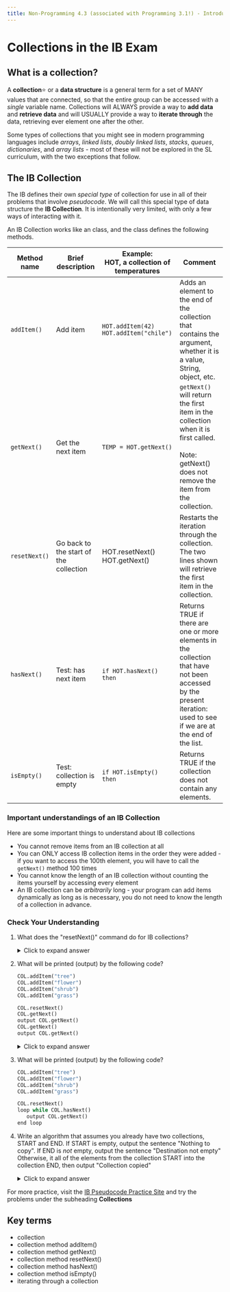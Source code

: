 ```yaml
---
title: Non-Programming 4.3 (associated with Programming 3.1!) - Introducing IB Collections
---
```

# Collections in the IB Exam

## What is a collection?

A **collection**:star: or a **data structure** is a general term for a set of MANY values that are connected, so that the entire group can be accessed with a *single* variable name. Collections will ALWAYS provide a way to **add data** and **retrieve data** and will USUALLY provide a way to **iterate through** the data, retrieving ever element one after the other.

Some types of collections that you might see in modern programming languages include *arrays*, *linked lists*, *doubly linked lists*, *stacks*, *queues*, *dictionaries*, and *array lists* - most of these will not be explored in the SL curriculum, with the two exceptions that follow.

## The IB Collection

The IB defines their own *special type* of collection for use in all of their problems that involve *pseudocode*. We will call this special type of data structure the **IB Collection**. It is intentionally very limited, with only a few ways of interacting with it.

An IB Collection works like an class, and the class defines the following methods.

| Method  name  | Brief description                      | Example: <br>HOT, a collection of temperatures | Comment                                                                                                                                                              |
| ------------- | -------------------------------------- | ---------------------------------------------- | -------------------------------------------------------------------------------------------------------------------------------------------------------------------- |
| `addItem()`   | Add item                               | `HOT.addItem(42)`<br>`HOT.addItem("chile")`    | Adds an element to the end of the collection that contains the argument, whether it is a value, String, object, etc.                                                 |
| `getNext()`   | Get the next item                      | `TEMP = HOT.getNext()`                         | `getNext()` will return the first item in the collection when it is first called.<br><br>Note: getNext() does not remove the item from the collection.               |
| `resetNext()` | Go back to the start of the collection | HOT.resetNext()<br>HOT.getNext()               | Restarts the iteration through the collection.  The two lines shown will retrieve the first item in the collection.                                                  |
| `hasNext()`   | Test: has next item                    | `if HOT.hasNext() then`                        | Returns TRUE if there are one or more elements in the collection that have not been accessed by the present iteration: used to see if we are at the end of the list. |
| `isEmpty()`   | Test: collection is empty              | `if HOT.isEmpty() then`                        | Returns TRUE if the collection does not contain any elements.                                                                                                        |

### Important understandings of an IB Collection

Here are some important things to understand about IB collections

* You cannot remove items from an IB collection at all
* You can ONLY access IB collection items in the order they were added - if you want to access the 100th element, you will have to call the `getNext()` method 100 times
* You cannot know the length of an IB collection without counting the items yourself by accessing every element
* An IB collection can be *arbitrarily* long - your program can add items dynamically as long as is necessary, you do not need to know the length of a collection in advance.

### Check Your Understanding 

1. What does the "resetNext()" command do for IB collections?
   
   <details markdown="1"><summary>Click to expand answer</summary>
   It makes it so the next time you call `getNext()` you will get the FIRST element.
   </details> 

2. What will be printed (output) by the following code?

   ```python
   COL.addItem("tree")
   COL.addItem("flower")
   COL.addItem("shrub")
   COL.addItem("grass")

   COL.resetNext()
   COL.getNext()
   output COL.getNext()
   COL.getNext()
   output COL.getNext()
   ```
   <details markdown="1"><summary>Click to expand answer</summary>
   ```
   flower
   shrub
   ```
   </details>

3. What will be printed (output) by the following code?
   ```python
   COL.addItem("tree")
   COL.addItem("flower")
   COL.addItem("shrub")
   COL.addItem("grass")

   COL.resetNext()
   loop while COL.hasNext()
      output COL.getNext()
   end loop
   ```
  
4. Write an algorithm that assumes you already have two collections, START and END. If START is empty, output the sentence "Nothing to copy". If END is *not* empty, output the sentence "Destination not empty" Otherwise, it all of the elements from the collection START into the collection END, then output "Collection copied"

   <details markdown="1"><summary>Click to expand answer</summary>
   ```python
   if START.isEmpty() then
      output "Nothing to copy"
   else if NOT END.isEmpty() then
      output "Destination not empty"
   else
      START.resetNext()
      loop while START.hasNext()
         ITEM = START.getNext()
         END.addItem(ITEM)
      end loop
      output "Collection copied"
   end if
   ```
   </details>

For more practice, visit the [IB Pseudocode Practice Site](https://graded-cs-resources.github.io/CodingBatPseudo/) and try the problems under the subheading **Collections**

## Key terms

* collection
* collection method addItem()
* collection method getNext()
* collection method resetNext()
* collection method hasNext()
* collection method isEmpty()
* iterating through a collection
